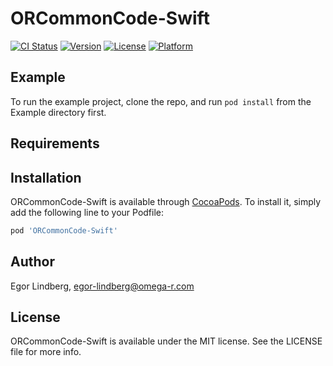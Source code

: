 # ORCommonCode-Swift

[![CI Status](https://img.shields.io/travis/Egor%20Lindberg/ORCommonCode-Swift.svg?style=flat)](https://travis-ci.org/Egor%20Lindberg/ORCommonCode-Swift)
[![Version](https://img.shields.io/cocoapods/v/ORCommonCode-Swift.svg?style=flat)](https://cocoapods.org/pods/ORCommonCode-Swift)
[![License](https://img.shields.io/cocoapods/l/ORCommonCode-Swift.svg?style=flat)](https://cocoapods.org/pods/ORCommonCode-Swift)
[![Platform](https://img.shields.io/cocoapods/p/ORCommonCode-Swift.svg?style=flat)](https://cocoapods.org/pods/ORCommonCode-Swift)

## Example

To run the example project, clone the repo, and run `pod install` from the Example directory first.

## Requirements

## Installation

ORCommonCode-Swift is available through [CocoaPods](https://cocoapods.org). To install
it, simply add the following line to your Podfile:

```ruby
pod 'ORCommonCode-Swift'
```

## Author

Egor Lindberg, egor-lindberg@omega-r.com

## License

ORCommonCode-Swift is available under the MIT license. See the LICENSE file for more info.
